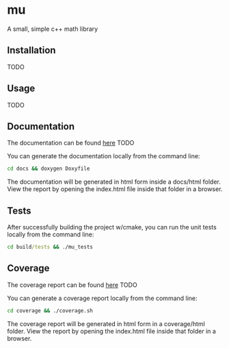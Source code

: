 # mu

A small, simple c++ math library

## Installation

TODO

## Usage

TODO

## Documentation

The documentation can be found [here](https://github.com) TODO

You can generate the documentation locally from the command line:

```cmd
cd docs && doxygen Doxyfile
```

The documentation will be generated in html form inside a  docs/html folder. View the report by opening the index.html file inside that folder in a browser.

## Tests

After successfully building the project w/cmake, you can run the unit tests locally from the command line:

```cmd
cd build/tests && ./mu_tests
```

## Coverage

The coverage report can be found [here](https://github.com) TODO

You can generate a coverage report locally from the command line:

```cmd
cd coverage && ./coverage.sh
```

The coverage report will be generated in html form in a coverage/html folder. View the report by opening the index.html file inside that folder in a browser.
